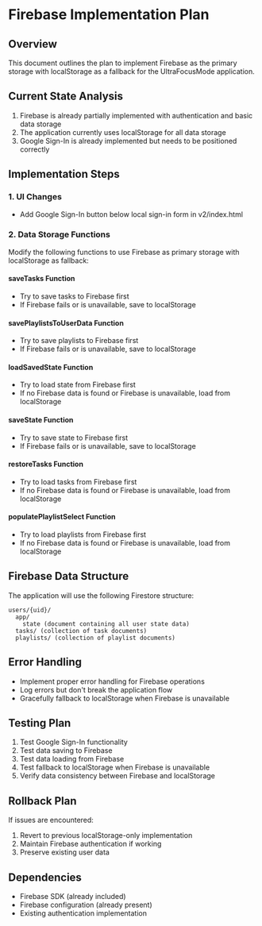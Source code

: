 # Firebase Implementation Plan

## Overview
This document outlines the plan to implement Firebase as the primary storage with localStorage as a fallback for the UltraFocusMode application.

## Current State Analysis
1. Firebase is already partially implemented with authentication and basic data storage
2. The application currently uses localStorage for all data storage
3. Google Sign-In is already implemented but needs to be positioned correctly

## Implementation Steps

### 1. UI Changes
- Add Google Sign-In button below local sign-in form in v2/index.html

### 2. Data Storage Functions
Modify the following functions to use Firebase as primary storage with localStorage as fallback:

#### saveTasks Function
- Try to save tasks to Firebase first
- If Firebase fails or is unavailable, save to localStorage

#### savePlaylistsToUserData Function
- Try to save playlists to Firebase first
- If Firebase fails or is unavailable, save to localStorage

#### loadSavedState Function
- Try to load state from Firebase first
- If no Firebase data is found or Firebase is unavailable, load from localStorage

#### saveState Function
- Try to save state to Firebase first
- If Firebase fails or is unavailable, save to localStorage

#### restoreTasks Function
- Try to load tasks from Firebase first
- If no Firebase data is found or Firebase is unavailable, load from localStorage

#### populatePlaylistSelect Function
- Try to load playlists from Firebase first
- If no Firebase data is found or Firebase is unavailable, load from localStorage

## Firebase Data Structure
The application will use the following Firestore structure:
```
users/{uid}/
  app/
    state (document containing all user state data)
  tasks/ (collection of task documents)
  playlists/ (collection of playlist documents)
```

## Error Handling
- Implement proper error handling for Firebase operations
- Log errors but don't break the application flow
- Gracefully fallback to localStorage when Firebase is unavailable

## Testing Plan
1. Test Google Sign-In functionality
2. Test data saving to Firebase
3. Test data loading from Firebase
4. Test fallback to localStorage when Firebase is unavailable
5. Verify data consistency between Firebase and localStorage

## Rollback Plan
If issues are encountered:
1. Revert to previous localStorage-only implementation
2. Maintain Firebase authentication if working
3. Preserve existing user data

## Dependencies
- Firebase SDK (already included)
- Firebase configuration (already present)
- Existing authentication implementation
